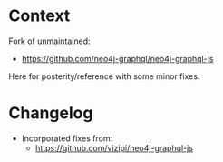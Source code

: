 # Context

Fork of unmaintained:

- https://github.com/neo4j-graphql/neo4j-graphql-js

Here for posterity/reference with some minor fixes.

# Changelog

- Incorporated fixes from:
  - https://github.com/vizipi/neo4j-graphql-js
